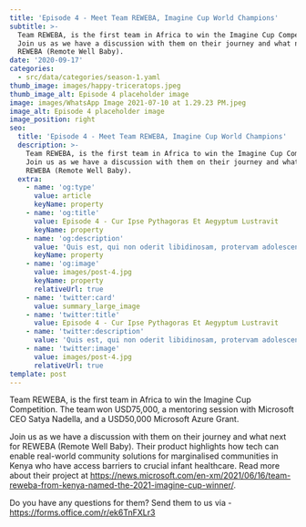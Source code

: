 ```yaml
---
title: 'Episode 4 - Meet Team REWEBA, Imagine Cup World Champions'
subtitle: >-
  Team REWEBA, is the first team in Africa to win the Imagine Cup Competition.
  Join us as we have a discussion with them on their journey and what next for
  REWEBA (Remote Well Baby).
date: '2020-09-17'
categories:
  - src/data/categories/season-1.yaml
thumb_image: images/happy-triceratops.jpeg
thumb_image_alt: Episode 4 placeholder image
image: images/WhatsApp Image 2021-07-10 at 1.29.23 PM.jpeg
image_alt: Episode 4 placeholder image
image_position: right
seo:
  title: 'Episode 4 - Meet Team REWEBA, Imagine Cup World Champions'
  description: >-
    Team REWEBA, is the first team in Africa to win the Imagine Cup Competition.
    Join us as we have a discussion with them on their journey and what next for
    REWEBA (Remote Well Baby).
  extra:
    - name: 'og:type'
      value: article
      keyName: property
    - name: 'og:title'
      value: Episode 4 - Cur Ipse Pythagoras Et Aegyptum Lustravit
      keyName: property
    - name: 'og:description'
      value: 'Quis est, qui non oderit libidinosam, protervam adolescentiam'
      keyName: property
    - name: 'og:image'
      value: images/post-4.jpg
      keyName: property
      relativeUrl: true
    - name: 'twitter:card'
      value: summary_large_image
    - name: 'twitter:title'
      value: Episode 4 - Cur Ipse Pythagoras Et Aegyptum Lustravit
    - name: 'twitter:description'
      value: 'Quis est, qui non oderit libidinosam, protervam adolescentiam'
    - name: 'twitter:image'
      value: images/post-4.jpg
      relativeUrl: true
template: post
---
```


Team REWEBA, is the first team in Africa to win the Imagine Cup Competition. The team won USD75,000, a mentoring session with Microsoft CEO Satya Nadella, and a USD50,000 Microsoft Azure Grant.

Join us as we have a discussion with them on their journey and what next for REWEBA (Remote Well Baby). Their product highlights how tech can enable real-world community solutions for marginalised communities in Kenya who have access barriers to crucial infant healthcare. Read more about their project at https://news.microsoft.com/en-xm/2021/06/16/team-reweba-from-kenya-named-the-2021-imagine-cup-winner/.

Do you have any questions for them? Send them to us via - https://forms.office.com/r/ek6TnFXLr3